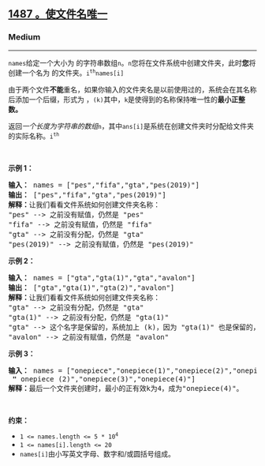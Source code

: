 <h2><a href="https://leetcode.com/problems/making-file-names-unique/"><font style="vertical-align: inherit;"><font style="vertical-align: inherit;">1487 </font></font><font style="vertical-align: inherit;"><font style="vertical-align: inherit;">。</font></font><font style="vertical-align: inherit;"><font style="vertical-align: inherit;">使文件名唯一</font></font></a></h2><h3>Medium</h3><hr><div><p><font style="vertical-align: inherit;"></font><code>names</code><font style="vertical-align: inherit;"><font style="vertical-align: inherit;">给定一个大小为 的</font><font style="vertical-align: inherit;">字符串数组</font></font><code>n</code><font style="vertical-align: inherit;"><font style="vertical-align: inherit;">。</font></font><code>n</code><font style="vertical-align: inherit;"><font style="vertical-align: inherit;">您将在文件系统中</font><font style="vertical-align: inherit;">创建文件夹</font><font style="vertical-align: inherit;">，此时</font></font><strong><font style="vertical-align: inherit;"><font style="vertical-align: inherit;">您</font></font></strong><font style="vertical-align: inherit;"><font style="vertical-align: inherit;">将创建一个名为 的文件夹</font><font style="vertical-align: inherit;">。</font></font><code>i<sup>th</sup></code><font style="vertical-align: inherit;"></font><code>names[i]</code><font style="vertical-align: inherit;"></font></p>

<p><font style="vertical-align: inherit;"><font style="vertical-align: inherit;">由于两个文件</font></font><strong><font style="vertical-align: inherit;"><font style="vertical-align: inherit;">不能</font></font></strong><font style="vertical-align: inherit;"><font style="vertical-align: inherit;">重名，如果你输入的文件夹名是以前使用过的，系统会在其名称后添加一个后缀，形式为 ，</font></font><code>(k)</code><font style="vertical-align: inherit;"><font style="vertical-align: inherit;">其中，</font></font><code>k</code><font style="vertical-align: inherit;"><font style="vertical-align: inherit;">是</font><font style="vertical-align: inherit;">使得到的名称保持唯一性的</font></font><strong><font style="vertical-align: inherit;"><font style="vertical-align: inherit;">最小正整数。</font></font></strong><font style="vertical-align: inherit;"></font></p>

<p><font style="vertical-align: inherit;"><font style="vertical-align: inherit;">返回</font></font><em><font style="vertical-align: inherit;"><font style="vertical-align: inherit;">一个长度为字符串的数组</font></font></em><code>n</code><font style="vertical-align: inherit;"><font style="vertical-align: inherit;">，其中</font></font><code>ans[i]</code><font style="vertical-align: inherit;"><font style="vertical-align: inherit;">是系统</font><font style="vertical-align: inherit;">在创建文件夹时分配给文件夹的实际名称。</font></font><code>i<sup>th</sup></code><font style="vertical-align: inherit;"></font></p>

<p>&nbsp;</p>
<p><strong class="example"><font style="vertical-align: inherit;"><font style="vertical-align: inherit;">示例 1：</font></font></strong></p>

<pre><strong><font style="vertical-align: inherit;"><font style="vertical-align: inherit;">输入：</font></font></strong><font style="vertical-align: inherit;"><font style="vertical-align: inherit;"> names = ["pes","fifa","gta","pes(2019)"]
</font></font><strong><font style="vertical-align: inherit;"><font style="vertical-align: inherit;">输出：</font></font></strong><font style="vertical-align: inherit;"><font style="vertical-align: inherit;"> ["pes","fifa","gta","pes(2019)"]
</font></font><strong><font style="vertical-align: inherit;"><font style="vertical-align: inherit;">解释：</font></font></strong><font style="vertical-align: inherit;"><font style="vertical-align: inherit;">让我们看看文件系统如何创建文件夹名称：</font></font><font></font><font style="vertical-align: inherit;"><font style="vertical-align: inherit;">
"pes" --&gt; 之前没有赋值，仍然是 "pes"</font></font><font></font><font style="vertical-align: inherit;"><font style="vertical-align: inherit;">
"fifa" --&gt; 之前没有赋值，仍然是 "fifa"</font></font><font></font><font style="vertical-align: inherit;"><font style="vertical-align: inherit;">
"gta" --&gt; 之前没有分配，仍然是 "gta"</font></font><font></font><font style="vertical-align: inherit;"><font style="vertical-align: inherit;">
"pes(2019)" --&gt; 之前没有赋值，仍然是 "pes(2019)"</font></font><font></font>
</pre>

<p><strong class="example"><font style="vertical-align: inherit;"><font style="vertical-align: inherit;">示例 2：</font></font></strong></p>

<pre><strong><font style="vertical-align: inherit;"><font style="vertical-align: inherit;">输入：</font></font></strong><font style="vertical-align: inherit;"><font style="vertical-align: inherit;"> names = ["gta","gta(1)","gta","avalon"]
</font></font><strong><font style="vertical-align: inherit;"><font style="vertical-align: inherit;">输出：</font></font></strong><font style="vertical-align: inherit;"><font style="vertical-align: inherit;"> ["gta","gta(1)","gta(2)","avalon"]
</font></font><strong><font style="vertical-align: inherit;"><font style="vertical-align: inherit;">解释：</font></font></strong><font style="vertical-align: inherit;"><font style="vertical-align: inherit;">让我们看看文件系统如何创建文件夹名称：</font></font><font></font><font style="vertical-align: inherit;"><font style="vertical-align: inherit;">
"gta" --&gt; 之前没有分配，仍然是 "gta"</font></font><font></font><font style="vertical-align: inherit;"><font style="vertical-align: inherit;">
"gta(1)" --&gt; 之前没有分配，仍然是 "gta(1)"</font></font><font></font><font style="vertical-align: inherit;"><font style="vertical-align: inherit;">
"gta" --&gt; 这个名字是保留的，系统加上 (k)，因为 "gta(1)" 也是保留的，系统把 k = 2。它变成了 "gta(2)"</font></font><font></font><font style="vertical-align: inherit;"><font style="vertical-align: inherit;">
"avalon" --&gt; 之前没有赋值，仍然是 "avalon"</font></font><font></font>
</pre>

<p><strong class="example"><font style="vertical-align: inherit;"><font style="vertical-align: inherit;">示例 3：</font></font></strong></p>

<pre><strong><font style="vertical-align: inherit;"><font style="vertical-align: inherit;">输入：</font></font></strong><font style="vertical-align: inherit;"><font style="vertical-align: inherit;"> names = ["onepiece","onepiece(1)","onepiece(2)","onepiece(3)","onepiece"] 输出：["onepiece","onepiece(1)",
 </font></font><strong><font style="vertical-align: inherit;"><font style="vertical-align: inherit;">"</font></font></strong><font style="vertical-align: inherit;"><font style="vertical-align: inherit;"> onepiece (2)","onepiece(3)","onepiece(4)"]
</font></font><strong><font style="vertical-align: inherit;"><font style="vertical-align: inherit;">解释：</font></font></strong><font style="vertical-align: inherit;"><font style="vertical-align: inherit;">最后一个文件夹创建时，最小的正有效k为4，成为"onepiece(4)"。
</font></font></pre>

<p>&nbsp;</p>
<p><strong><font style="vertical-align: inherit;"><font style="vertical-align: inherit;">约束：</font></font></strong></p>

<ul>
	<li><code>1 &lt;= names.length &lt;= 5 * 10<sup>4</sup></code></li>
	<li><code>1 &lt;= names[i].length &lt;= 20</code></li>
	<li><code>names[i]</code><font style="vertical-align: inherit;"><font style="vertical-align: inherit;">由小写英文字母、数字和/或圆括号组成。</font></font></li>
</ul>
</div>